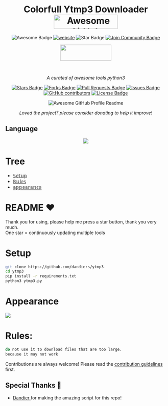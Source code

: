 <h1 align="center"> Colorfull Ytmp3 Downloader 
<img src="https://api.producthunt.com/widgets/embed-image/v1/featured.svg?post_id=277987&theme=light" alt="Awesome GitHub Profiles - Best curated list of developers readme, updated every 15 min | Product Hunt" style="width: 200px; height: 44px;" width="200" height="44" /></h1>
<div align="center">
<img src="https://cdn.rawgit.com/sindresorhus/awesome/d7305f38d29fed78fa85652e3a63e154dd8e8829/media/badge.svg" alt="Awesome Badge"/>
<a href="https://arbeitnow.com/?utm_source=awesome-github-profile-readme"><img src="https://img.shields.io/static/v1?label=&labelColor=505050&message=arbeitnow&color=%230076D6&style=flat&logo=google-chrome&logoColor=%230076D6" alt="website"/></a>
<!-- <img src="http://hits.dwyl.com/abhisheknaiidu/awesome-github-profile-readme.svg" alt="Hits Badge"/> -->
<img src="https://img.shields.io/static/v1?label=%F0%9F%8C%9F&message=If%20Useful&style=style=flat&color=BC4E99" alt="Star Badge"/>
<a href="https://t.me/showddos"><img src="https://img.shields.io/discord/733027681184251937.svg?style=flat&label=Join%20Community&color=7289DA" alt="Join Community Badge"/></a>
<p align="center">  <a href="https://t.me/mrd4nd"><img width="160" height="50" src="https://i.imgur.com/N7AK7XY.png"></a></p>
 
<br>

<i>A curated of awesome tools python3</i>

<a href="https://github.com/abhisheknaiidu/awesome-github-profile-readme/stargazers"><img src="https://img.shields.io/github/stars/abhisheknaiidu/awesome-github-profile-readme" alt="Stars Badge"/></a>
<a href="https://github.com/abhisheknaiidu/awesome-github-profile-readme/network/members"><img src="https://img.shields.io/github/forks/abhisheknaiidu/awesome-github-profile-readme" alt="Forks Badge"/></a>
<a href="https://github.com/abhisheknaiidu/awesome-github-profile-readme/pulls"><img src="https://img.shields.io/github/issues-pr/abhisheknaiidu/awesome-github-profile-readme" alt="Pull Requests Badge"/></a>
<a href="https://github.com/abhisheknaiidu/awesome-github-profile-readme/issues"><img src="https://img.shields.io/github/issues/abhisheknaiidu/awesome-github-profile-readme" alt="Issues Badge"/></a>
<a href="https://github.com/abhisheknaiidu/awesome-github-profile-readme/graphs/contributors"><img alt="GitHub contributors" src="https://img.shields.io/github/contributors/abhisheknaiidu/awesome-github-profile-readme?color=2b9348"></a>
<a href="https://github.com/abhisheknaiidu/awesome-github-profile-readme/blob/master/LICENSE"><img src="https://img.shields.io/github/license/abhisheknaiidu/awesome-github-profile-readme?color=2b9348" alt="License Badge"/></a>

<img alt="Awesome GitHub Profile Readme" src="assets/agpr.gif"> </img>

<i>Loved the project? please consider [donating](https://t.me/mrd4nd2) to help it improve!</i>

</div>

## Language</br>

<p align="center"><img src="https://img.shields.io/badge/Python-FFDD00?style=for-the-badge&logo=python&logoColor=blue"/></p>
 
 </div>
   
# Tree
* [𝕊𝕖𝕥𝕦𝕡](#Setup)
* [ℝ𝕦𝕝𝕖𝕤](#Rules)
* [𝕒𝕡𝕡𝕖𝕒𝕣𝕒𝕟𝕔𝕖](#Appearance)

# README ♥️
Thank you for using, please help me press a star button, thank you very much.<br>
One star = continuously updating multiple tools

# Setup
```sh
git clone https://github.com/dandiers/ytmp3
cd ytmp3
pip install -r requirements.txt
python3 ytmp3.py
```

# Appearance
<img  src="https://github.com/dandiers/ytmp3/assets/61583533/6b4ac03e-3213-472a-b862-4aca09d6a1ca"></img>

# Rules:
```sh
do not use it to download files that are too large.
because it may not work
```

Contributions are always welcome!
Please read the [contribution guidelines](contributing.md) first.

## Special Thanks 🙇
- [Dandier ](https://github.com/dandiers) for making the amazing script for this repo!
